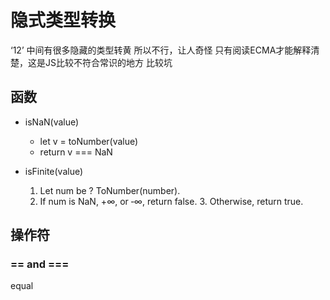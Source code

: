 # 隐式类型转换

‘12’
中间有很多隐藏的类型转黄 所以不行，让人奇怪
只有阅读ECMA才能解释清楚，这是JS比较不符合常识的地方
比较坑


## 函数
- isNaN(value)
  - let v = toNumber(value)
  - return v === NaN

- isFinite(value)
  1. Let num be ? ToNumber(number).
  2. If num is NaN, +∞, or ‐∞, return false. 3. Otherwise, return true.

## 操作符
### == and ===
equal




